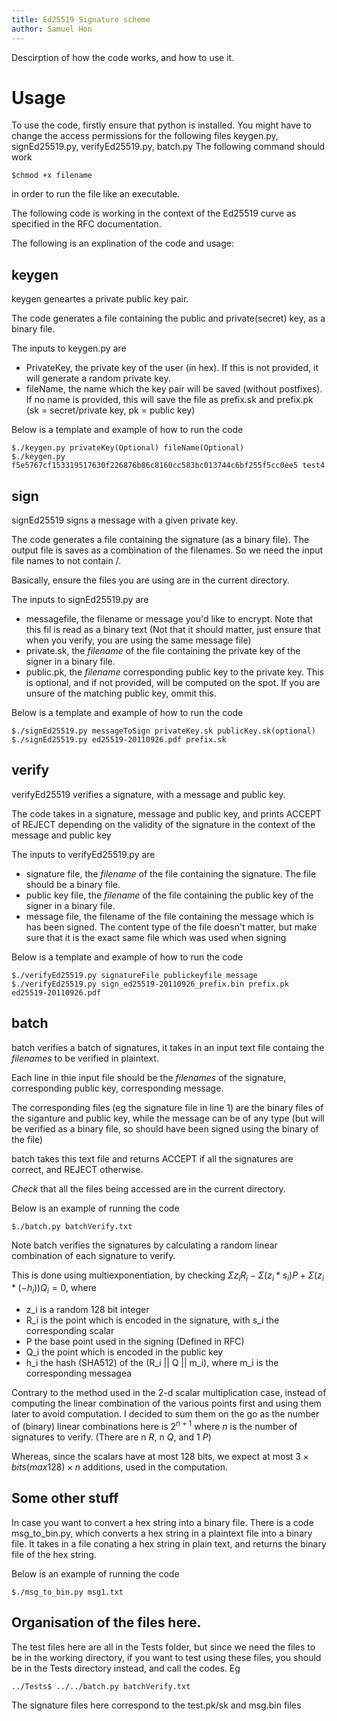 ```yaml
---
title: Ed25519 Signature scheme
author: Samuel Hon
---
```


Descirption of how the code works, and how to use it.

# Usage
To use the code, firstly ensure that python is installed.
You might have to change the access permissions for the following files
keygen.py, signEd25519.py, verifyEd25519.py, batch.py
The following command should work
```
$chmod +x filename
```
in order to run the file like an executable.

The following code is working in the context of the Ed25519 curve as specified in the RFC documentation.

The following is an explination of the code and usage:

## keygen
keygen geneartes a private public key pair.

The code generates a file containing the public and private(secret) key, as a binary file.

The inputs to keygen.py are
- PrivateKey, the private key of the user (in hex). If this is not provided, it will generate a random private key.
- fileName, the name which the key pair will be saved (without postfixes). If no name is provided, this will save the file as prefix.sk and prefix.pk (sk = secret/private key, pk = public key)

Below is a template and example of how to run the code
```
$./keygen.py privateKey(Optional) fileName(Optional)
$./keygen.py f5e5767cf153319517630f226876b86c8160cc583bc013744c6bf255f5cc0ee5 test4
```

## sign
signEd25519 signs a message with a given private key.

The code generates a file containing the signature (as a binary file). The output file is saves as a combination of the filenames. So we need the input file names to not contain /. 

Basically, ensure the files you are using are in the current directory.

The inputs to signEd25519.py are
- messagefile, the filename or message you'd like to encrypt. Note that this fil is read as a binary text (Not that it should matter, just ensure that when you verify, you are using the same message file)
- private.sk, the *filename* of the file containing the private key of the signer in a binary file.
- public.pk, the *filename* corresponding public key to the private key. This is optional, and if not provided, will be computed on the spot. If you are unsure of the matching public key, ommit this.

Below is a template and example of how to run the code
```
$./signEd25519.py messageToSign privateKey.sk publicKey.sk(optional)
$./signEd25519.py ed25519-20110926.pdf prefix.sk
```

## verify
verifyEd25519 verifies a signature, with a message and public key.

The code takes in a signature, message and public key, and prints ACCEPT of REJECT depending on the validity of the signature in the context of the message and public key

The inputs to verifyEd25519.py are
- signature file, the *filename* of the file containing the signature. The file should be a binary file.
- public key file, the *filename* of the file containing the public key of the signer in a binary file.
- message file, the filename of the file containing the message which is has been signed. The content type of the file doesn't matter, but make sure that it is the exact same file which was used when signing

Below is a template and example of how to run the code
```
$./verifyEd25519.py signatureFile publickeyfile message
$./verifyEd25519.py sign_ed25519-20110926_prefix.bin prefix.pk ed25519-20110926.pdf 
```

## batch
batch verifies a batch of signatures, it takes in an input text file containg the *filenames* to be verified in plaintext.

Each line in thie input file should be the *filenames* of the signature, corresponding public key, corresponding message.

The corresponding files (eg the signature file in line 1) are the binary files of the siganture and public key, while the message can be of any type (but will be verified as a binary file, so should have been signed using the binary of the file)

batch takes this text file and returns ACCEPT if all the signatures are correct, and REJECT otherwise.

*Check* that all the files being accessed are in the current directory.

Below is an example of running the code
```
$./batch.py batchVerify.txt 
```
Note batch verifies the signatures by calculating a random linear combination of each signature to verify.

This is done using multiexponentiation, by checking ${\Sigma z_i R_i - \Sigma (z_i * s_i) P + \Sigma (z_i * (-h_i)) Q_i = 0}$, where 
- z_i is a random 128 bit integer 
- R_i is the point which is encoded in the signature, with s_i the corresponding scalar
- P the base point used in the signing (Defined in RFC)
- Q_i the point which is encoded in the public key
- h_i the hash (SHA512) of the (R_i || Q || m_i), where m_i is the corresponding messagea

Contrary to the method used in the 2-d scalar multiplication case, instead of computing the linear combination of the various points first and using them later to avoid computation. 
I decided to sum them on the go as the number of (binary) linear combinations here is $2^{n+1}$ where $n$ is the number of signatures to verify. (There are n $R$, n $Q$, and 1 $P$)

Whereas, since the scalars have at most 128 bits, we expect at most $3 \times bits(max 128) \times n$ additions, used in the computation.

## Some other stuff
In case you want to convert a hex string into a binary file. 
There is a code msg_to_bin.py, which converts a hex string in a plaintext file into a binary file.
It takes in a file conating a hex string in plain text, and returns the binary file of the hex string.

Below is an example of running the code
```
$./msg_to_bin.py msg1.txt
```

## Organisation of the files here. 
The test files here are all in the Tests folder, but since we need the files to be in the working directory, if you want to test using these files, you should be in the Tests directory instead, and call the codes.
Eg
```
../Tests$ ../../batch.py batchVerify.txt 
```
The signature files here correspond to the test.pk/sk and msg.bin files
